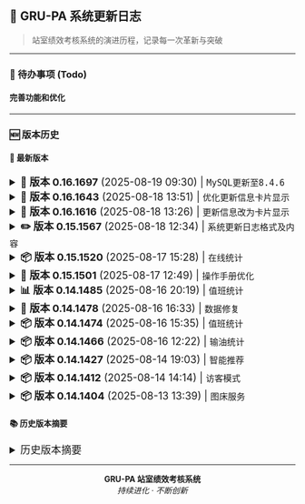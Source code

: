 ## 🚀 GRU-PA 系统更新日志

<style>
/* 客户端（桌面端）样式 */
@media (min-width: 769px) {
  summary {
    font-size: 18px !important;
  }
  summary strong {
    font-size: 18px !important;
  }
}

/* 移动端样式 */
@media (max-width: 768px) {
  summary {
    font-size: 14px !important;
  }
  summary strong {
    font-size: 14px !important;
  }
}

/* 大屏设备样式 */
@media (min-width: 1200px) {
  summary {
    font-size: 20px !important;
  }
  summary strong {
    font-size: 20px !important;
  }
}
</style>

> 站室绩效考核系统的演进历程，记录每一次革新与突破

---

### 🎯 待办事项 (Todo)

#### 完善功能和优化

---

### 🆕 版本历史

#### 📅 最新版本

<details>
<summary><strong>🚀 版本 0.16.1697</strong> (2025-08-19 09:30) | <code>MySQL更新至8.4.6</code></summary>

- 🚀 优化
  - MySQL更新至8.4.6

</details>

<details>
<summary><strong>🚀 版本 0.16.1643</strong> (2025-08-18 13:51) | <code>优化更新信息卡片显示</code></summary>

- 🚀 优化
  - 更新信息卡片显示

</details>

<details>
<summary><strong>🚀 版本 0.16.1616</strong> (2025-08-18 13:26) | <code>更新信息改为卡片显示</code></summary>

- 🚀 优化
  - 更新信息改为卡片显示

</details>

<details>
<summary><strong>✏️ 版本 0.15.1567</strong> (2025-08-18 12:34) | <code>系统更新日志格式及内容</code></summary>

- ✏️ 更改
  - 系统更新日志格式及内容

</details>

<details>
<summary><strong>📦 版本 0.15.1520</strong> (2025-08-17 15:28) | <code>在线统计</code></summary>

- 📦 新增
  - 🌐 在线人数统计

</details>

<details>
<summary><strong>🚀 版本 0.15.1501</strong> (2025-08-17 12:49) | <code>操作手册优化</code></summary>

- 🚀 优化
  - 📖 全面优化操作手册

</details>

<details>
<summary><strong>📊 版本 0.14.1485</strong> (2025-08-16 20:19) | <code>值班统计</code></summary>

- 🚀 优化
  - 📈 值班分类统计及导出

</details>

<details>
<summary><strong>🔧 版本 0.14.1478</strong> (2025-08-16 16:33) | <code>数据修复</code></summary>

- 🐞 修复
  - ⚠️ pandas数据转换时的类型警告信息

</details>

<details>
<summary><strong>📦 版本 0.14.1474</strong> (2025-08-16 15:35) | <code>值班统计</code></summary>

- 📦 新增
  - 📊 值班分类统计及导出

</details>

<details>
<summary><strong>📦 版本 0.14.1466</strong> (2025-08-16 12:22) | <code>输油统计</code></summary>

- 📦 新增
  - ⛽ 22点后输油统计

</details>

<details>
<summary><strong>📦 版本 0.14.1427</strong> (2025-08-14 19:03) | <code>智能推荐</code></summary>

- 📦 新增
  - 🤖 根据历史记录智能设置常用工作

</details>

<details>
<summary><strong>📦 版本 0.14.1412</strong> (2025-08-14 14:14) | <code>访客模式</code></summary>

- 📦 新增
  - 👤 访客账户, 数据只读, 仅作项目演示使用

</details>

<details>
<summary><strong>📦 版本 0.14.1404</strong> (2025-08-13 13:39) | <code>图床服务</code></summary>

- 📦 新增
  - ☁️ 公共图床存储截图文件

</details>

#### 📚 历史版本摘要

<details>
<summary>历史版本摘要</summary>

#### 2025年8月更新

##### 📅 2025-08-13

<details>
<summary><strong>🚀 版本 0.13.1393</strong> (2025-08-13 10:17) | <code>手册重写</code></summary>

- 🚀 优化
  - 📖 重写和优化操作手册

</details>

##### 📅 2025-08-11

<details>
<summary><strong>🐞 版本 0.13.1342</strong> (2025-08-11 15:07) | <code>设置修复</code></summary>

- 🐞 修复
  - ⚙️ 更新个人设置中的错误

</details>

<details>
<summary><strong>✏️ 版本 0.13.1339</strong> (2025-08-11 14:52) | <code>公告优化</code></summary>

- ✏️ 更改
  - 📢 公告发布和修改更改不同的页面

</details>

##### 📅 2025-08-09 - 2025-08-07

<details>
<summary><strong>📦 版本 0.12.1295</strong> (2025-08-09 21:07) | <code>操作手册</code></summary>

- 📦 新增
  - 📖 操作手册

</details>

<details>
<summary><strong>📦 版本 0.12.1293</strong> (2025-08-08 16:51) | <code>工作量环比</code></summary>

- 📦 新增
  - 📈 工作量月环比

</details>

<details>
<summary><strong>✏️ 版本 0.12.1279</strong> (2025-08-07 23:16) | <code>安全优化</code></summary>

- ✏️ 更改
  - 🔐 连接池文件改为pyc文件，并添加到.gitignore文件

</details>

<details>
<summary><strong>📦 版本 0.12.1272</strong> (2025-08-07 22:01) | <code>内容检索</code></summary>

- 📦 新增
  - 🔍 工作量内容检索

</details>

<details>
<summary><strong>✏️ 版本 0.12.1266</strong> (2025-08-07 20:48) | <code>界面优化</code></summary>

- ✏️ 更改
  - ⚙️ 系统设置改为vertical-slider

</details>

<details>
<summary><strong>🚀 版本 0.12.1252</strong> (2025-08-07 11:27) | <code>查询优化</code></summary>

- 🚀 优化
  - 📅 将查询日期全部改为前一天

</details>

<details>
<summary><strong>📦 版本 0.12.1251</strong> (2025-08-07 11:25) | <code>批量输入</code></summary>

- 📦 新增
  - 📅 工作量批量输入日期确认

</details>

<details>
<summary><strong>📦 版本 0.12.1250</strong> (2025-08-06 21:15) | <code>容错处理</code></summary>

- 📦 新增
  - 🛡️ 共享值容错处理及公告修改模块

</details>

<details>
<summary><strong>📦 版本 0.12.1244</strong> (2025-08-06 11:15) | <code>Excel导出</code></summary>

- 📦 新增
  - 📊 统计数据excel导出中增加简报sheet(代码全A.I.生成😄)

</details>

<details>
<summary><strong>🚀 版本 0.12.1216</strong> (2025-08-05 21:47) | <code>天气显示</code></summary>

- 🚀 优化
  - 🌧️ 主页天气预报中降雨预测的显示

</details>

#### 2025年8月早期更新

<details>
<summary><strong>📦 版本 0.11.1161</strong> (2025-08-05 16:51) | <code>高温查询</code></summary>

- 📦 新增
  - 🌡️ 历史高温天气查询

</details>

<details>
<summary><strong>📦 版本 0.11.1158</strong> (2025-08-05 15:22) | <code>登录设置</code></summary>

- 📦 新增
  - 🔐 用户名密码登录设置

</details>

<details>
<summary><strong>🚀 版本 0.11.1140</strong> (2025-08-04 21:33) | <code>移动端优化</code></summary>

- 🚀 优化
  - 📱 移动设备显示

</details>

<details>
<summary><strong>🚀 版本 0.11.1113</strong> (2025-08-02 21:50) | <code>车辆展示</code></summary>

- 🚀 优化
  - 🚗 车辆展示车牌自动生成

</details>

<details>
<summary><strong>📦 版本 0.10.1090</strong> (2025-08-02 16:02) | <code>彩蛋功能</code></summary>

- 📦 新增
  - 🎁 彩蛋😄

</details>

<details>
<summary><strong>🚀 版本 0.10.1081</strong> (2025-08-01 15:02) | <code>限行显示</code></summary>

- 🚀 优化
  - 🚘 车辆限行显示

</details>

#### 2025年7月更新

##### 📅 2025-07-29

<details>
<summary><strong>🚀 版本 0.9.984</strong> (2025-07-29 16:47) | <code>工作日判断</code></summary>

- 🚀 优化
  - 📅 车辆限行使用chinese_calendar库判断是否为工作日

</details>

<details>
<summary><strong>📦 版本 0.9.957</strong> (2025-07-29 12:33) | <code>限行预警</code></summary>

- 📦 新增
  - ⚠️ 车辆限行预警

</details>

<details>
<summary><strong>📦 版本 0.9.936</strong> (2025-07-29 09:15) | <code>降雨预测</code></summary>

- 📦 新增
  - 🌧️ 降雨预测

</details>

##### 📅 2025-07-28

<details>
<summary><strong>📦 版本 0.9.904</strong> (2025-07-28 21:24) | <code>默认设置</code></summary>

- 📦 新增
  - ⚙️ 用户设置默认值

</details>

<details>
<summary><strong>📦 版本 0.8.882</strong> (2025-07-28 15:10) | <code>空气质量</code></summary>

- 📦 新增
  - 🌬️ 空气质量模块

</details>

<details>
<summary><strong>📦 版本 0.8.881</strong> (2025-07-28 11:58) | <code>天气预警</code></summary>

- 📦 新增
  - ⚠️ 天气预警

</details>

##### 📅 2025-07-27

<details>
<summary><strong>📦 版本 0.7.777</strong> (2025-07-27 13:50) | <code>高级查询</code></summary>

- 📦 新增
  - 🔍 固定列表和城市代码高级查询功能

</details>

<details>
<summary><strong>🚀 版本 0.7.770</strong> (2025-07-27 12:11) | <code>录入优化</code></summary>

- 🚀 优化
  - ✍️ 工作量手工录入

</details>

<details>
<summary><strong>🚀 版本 0.7.735</strong> (2025-07-24 11:41) | <code>菜单优化</code></summary>

- 🚀 优化
  - 🎛️ 主菜单优化

</details>

<details>
<summary><strong>📦 版本 0.7.743</strong> (2025-07-25 22:46) | <code>组别调整</code></summary>

- 📦 新增
  - 🔄 工作组别调整功能

</details>

<details>
<summary><strong>🚀 版本 0.7.719</strong> (2025-07-24 18:38) | <code>变量优化</code></summary>

- 🚀 优化
  - 📦 变量值获取

</details>

<details>
<summary><strong>🚀 版本 0.7.716</strong> (2025-07-24 18:10) | <code>设置优化</code></summary>

- 🚀 优化
  - ⚙️ 用户设置模块

</details>

<details>
<summary><strong>📦 版本 0.7.712</strong> (2025-07-24 17:25) | <code>系统设置</code></summary>

- 📦 新增
  - ⚙️ 系统设置模块

</details>

##### 📅 2025-07-23 - 2025-07-21

<details>
<summary><strong>🚀 版本 0.6.691</strong> (2025-07-24 10:43) | <code>图表优化</code></summary>

- 🚀 优化
  - 📈 趋势图生成

</details>

<details>
<summary><strong>🚀 版本 0.6.677</strong> (2025-07-23 20:07) | <code>录入逻辑</code></summary>

- 🚀 优化
  - ⚙️ 工作量手工录入后处理逻辑

</details>

<details>
<summary><strong>📦 版本 0.6.675</strong> (2025-07-23 16:44) | <code>容错检查</code></summary>

- 📦 新增
  - 🛡️ 查询开始结束时间的容错检查

</details>

<details>
<summary><strong>🚀 版本 0.6.670</strong> (2025-07-23 13:04) | <code>模块优化</code></summary>

- 🚀 优化
  - 🔧 工作量修改和登录模块

</details>

<details>
<summary><strong>🚀 版本 0.6.661</strong> (2025-07-22 14:38) | <code>默认工作</code></summary>

- 🚀 优化
  - 📋 工作量默认工作量带入按照值班和白班区分

</details>

<details>
<summary><strong>🚀 版本 0.6.657</strong> (2025-07-22 11:29) | <code>输入模块</code></summary>

- 🚀 优化
  - ⌨️ 工作量批量和手工输入模块

</details>

<details>
<summary><strong>🚀 版本 0.6.631</strong> (2025-07-21 23:36) | <code>手工输入</code></summary>

- 🚀 优化
  - ✍️ 工作量手工输入模块

</details>

<details>
<summary><strong>📦 版本 0.6.631</strong> (2025-07-21 22:44) | <code>共享分值</code></summary>

- 📦 新增
  - 🔗 工作量调整后同步剩余共享分值

</details>

<details>
<summary><strong>📦 版本 0.6.623</strong> (2025-07-21 18:11) | <code>重置功能</code></summary>

- 📦 新增
  - 🔄 重置工作组别热度和更新ID自增量初始值

</details>

<details>
<summary><strong>⚙️ 版本 0.6.608</strong> (2025-07-21 12:13) | <code>版本计算</code></summary>

- ⚙️ 调整
  - 🔢 调整版本计算方法

</details>

##### 📅 2025年7月早期更新

<details>
<summary><strong>🚀 版本 0.5.593</strong> (2025-07-21 11:55) | <code>人脸数据</code></summary>

- 🚀 优化
  - 👥 人脸数据生成可以批量分用户生成

</details>

<details>
<summary><strong>🚀 版本 0.5.571</strong> (2025-07-20 21:44) | <code>人脸识别</code></summary>

- 🚀 优化
  - 🎯 优化人脸识别模块

</details>

<details>
<summary><strong>📦 版本 0.5.558</strong> (2025-07-20 14:11) | <code>容差设置</code></summary>

- 📦 新增
  - 🎛️ 人脸识别使用可调容差值并增加测试功能

</details>

<details>
<summary><strong>📦 版本 0.5.553</strong> (2025-07-20 10:23) | <code>照片存储</code></summary>

- 📦 新增
  - 💾 增加人脸识别照片存储至数据库

</details>

<details>
<summary><strong>🚀 版本 0.5.531</strong> (2025-07-18 21:40) | <code>摄像头选择</code></summary>

- 🚀 优化
  - 📹 优化选择摄像头的逻辑

</details>

<details>
<summary><strong>🚀 版本 0.5.510</strong> (2025-07-18 17:50) | <code>识别准确率</code></summary>

- 🚀 优化
  - 🎯 提高人脸识别准确率

</details>

<details>
<summary><strong>🚀 版本 0.4.84</strong> (2025-07-17 16:17) | <code>WebRTC优化</code></summary>

- 🚀 优化
  - 🌐 webrtc人脸识别模块

</details>

<details>
<summary><strong>📦 版本 0.4.431</strong> (2025-07-17 10:18) | <code>分组排序</code></summary>

- 📦 新增
  - 📋 工作量批量录入时按照个性化分组进行排序

</details>

<details>
<summary><strong>📦 版本 0.3.398</strong> (2025-07-16 23:32) | <code>人脸识别登录</code></summary>

- 📦 新增
  - 🔐 人脸识别登录

</details>

<details>
<summary><strong>📦 版本 0.3.395</strong> (2025-07-16 20:33) | <code>展开图标</code></summary>

- 📦 新增
  - ➕ Expander icon

</details>

<details>
<summary><strong>📦 版本 0.3.380</strong> (2025-07-16 14:13) | <code>文档更新</code></summary>

- 📦 新增
  - 📄 对README.md内容进行自动更新

</details>

<details>
<summary><strong>🚀 版本 0.3.375</strong> (2025-07-16 12:53) | <code>分值录入</code></summary>

- 🚀 优化
  - 📊 工作量录入分为固定分值和共享分值

</details>

<details>
<summary><strong>📦 版本 0.3.329</strong> (2025-07-14 15:37) | <code>个人设置</code></summary>

- 📦 新增
  - ⚙️ 个人设置, 每个人都有单独设置

</details>

<details>
<summary><strong>📦 版本 0.2.290</strong> (2025-07-14 11:25) | <code>高级查询</code></summary>

- 📦 新增
  - 🔍 工作量高级查询功能

</details>

<details>
<summary><strong>🚀 版本 0.2.282</strong> (2025-07-12 23:52) | <code>主页显示</code></summary>

- 🚀 优化
  - 🏠 主页显示改为静态显示和实时天气改为metric显示

</details>

<details>
<summary><strong>🚀 版本 0.2.252</strong> (2025-07-12 18:20) | <code>天气图标</code></summary>

- 🚀 优化
  - 🌤️ 天气图标使用和风标准图标及添加风向图标

</details>

<details>
<summary><strong>📦 版本 0.2.242</strong> (2025-07-11 23:23) | <code>温度查询</code></summary>

- 📦 新增
  - 🌡️ 历史温度查询, 同时生成温度、风力和湿度小时曲线图

</details>

<details>
<summary><strong>📦 版本 0.2.216</strong> (2025-07-11 12:23) | <code>历史天气</code></summary>

- 📦 新增
  - 📅 增加查询历史天气功能

</details>

<details>
<summary><strong>📦 版本 0.2.200</strong> (2025-07-11 01:13) | <code>站室天气</code></summary>

- 📦 新增
  - 🌦️ 增加所属站室的天气显示

</details>

<details>
<summary><strong>🐞 版本 0.1.149</strong> (2025-07-10 11:37) | <code>图表修复</code></summary>

- 🐞 修复
  - 📉 中位数图表生成时没有数据的错误

</details>

<details>
<summary><strong>🚀 版本 0.1.125</strong> (2025-07-10 10:49) | <code>录入优化</code></summary>

- 🚀 优化
  - ✍️ 工作量录入功能

</details>

<details>
<summary><strong>🚀 版本 0.11.119</strong> (2025-07-08 22:09) | <code>Logo显示</code></summary>

- 🚀 优化
  - 🖼️ 库Logo和Badge显示

</details>

<details>
<summary><strong>🚀 版本 0.10.102</strong> (2025-07-08 14:23) | <code>版本号</code></summary>

- 🚀 优化
  - 🔢 Package版本号改为动态生成badge文件

</details>

<details>
<summary><strong>🚀 版本 0.09.99</strong> (2025-07-07 21:18) | <code>登录优化</code></summary>

- 🚀 优化
  - 🔐 优化登录模块

</details>

<details>
<summary><strong>🚀 版本 0.08.88</strong> (2025-07-07 15:23) | <code>密码重置</code></summary>

- 🚀 优化
  - 🔁 优化密码重置功能

</details>

<details>
<summary><strong>🚀 版本 0.07.79</strong> (2025-07-07 13:48) | <code>Excel导出</code></summary>

- 🚀 优化
  - 📄 优化excel文件导出功能

</details>

<details>
<summary><strong>🚀 版本 0.07.78</strong> (2025-07-07 11:29) | <code>主页显示</code></summary>

- 🚀 优化
  - 🏠 主页面显示和单独设置图表字体

</details>

<details>
<summary><strong>🚀 版本 0.07.74</strong> (2025-07-07 09:57) | <code>模块优化</code></summary>

- 🚀 优化
  - 🔧 登录和工作量输入模块优化

</details>

<details>
<summary><strong>🔧 版本 0.07.72</strong> (2025-07-06 22:26) | <code>数据转换</code></summary>

- 🔧 修复
  - 🔢 查询记录中对特定字段数值转化为整型的错误

</details>

<details>
<summary><strong>📦 版本 0.06.67</strong> (2025-07-06 17:00) | <code>站内公告</code></summary>

- 📦 新增
  - 📢 增加站内公告功能

</details>

<details>
<summary><strong>📦 版本 0.06.65</strong> (2025-07-06 14:25) | <code>趋势图</code></summary>

- 📦 新增
  - 📈 增加多种统计数据趋势图显示

</details>

<details>
<summary><strong>📦 版本 0.06.64</strong> (2025-07-06 09:15) | <code>核定开关</code></summary>

- 📦 新增
  - 🔘 统计数据中增加区分工作是否已核定开关

</details>

<details>
<summary><strong>📦 版本 0.06.63</strong> (2025-07-06 00:00) | <code>统计图表</code></summary>

- 📦 新增
  - 📊 增加统计图表功能

</details>

<details>
<summary><strong>📦 版本 0.05.58</strong> (2025-07-05 21:55) | <code>默认工作</code></summary>

- 📦 新增
  - 📋 增加根据登陆者工作性质自动带入默认工作功能

</details>

<details>
<summary><strong>📦 版本 0.05.55</strong> (2025-07-05 20:36) | <code>逻辑检查</code></summary>

- 📦 新增
  - ✅ 增加工作量逻辑性检查功能

</details>

<details>
<summary><strong>📦 版本 0.05.52</strong> (2025-07-05 15:55) | <code>减分项</code></summary>

- 📦 新增
  - ⚠️ 增加基础功能: 减分项录入

</details>

<details>
<summary><strong>📦 版本 0.05.51</strong> (2025-07-05 14:35) | <code>密码重置</code></summary>

- 📦 新增
  - 🔁 增加基础功能: 密码重置和优化工作量修改功能

</details>

<details>
<summary><strong>📦 版本 0.03.36</strong> (2025-07-04 15:40) | <code>记录检查</code></summary>

- 📦 新增
  - ✅ 增加基础功能: 加入记录检查功能

</details>

<details>
<summary><strong>📦 版本 0.03.35</strong> (2025-07-04 14:49) | <code>合并统计</code></summary>

- 📦 新增
  - 📊 增加基础功能: 加入合并统计功能

</details>

<details>
<summary><strong>📦 版本 0.03.34</strong> (2025-07-04 13:03) | <code>批量核定</code></summary>

- 📦 新增
  - ✅ 增加基础功能: 加入批量核定功能

</details>

<details>
<summary><strong>📦 版本 0.03.30</strong> (2025-07-04 12:27) | <code>手工录入</code></summary>

- 📦 新增
  - ✍️ 增加基础功能: 加入手工录入假如固定列表功能

</details>

<details>
<summary><strong>🚀 版本 0.02.26</strong> (2025-07-03 21:55) | <code>代码优化</code></summary>

- 🚀 优化
  - 🔧 合并公用模块, 减少重复代码

</details>

<details>
<summary><strong>📦 版本 0.02.23</strong> (2025-07-03 20:45) | <code>手工录入</code></summary>

- 📦 新增
  - ✍️ 增加基础功能: 加入工作量手工录入及查询功能

</details>

<details>
<summary><strong>📦 版本 0.02.21</strong> (2025-07-03 19:17) | <code>工作量输入</code></summary>

- 📦 新增
  - 💼 增加基础功能: 加入输入工作量功能

</details>

<details>
<summary><strong>📦 版本 0.01.18</strong> (2025-07-03 14:23) | <code>用户管理</code></summary>

- 📦 新增
  - 👤 增加基础功能: 用户管理, 登入，登出，密码修改和重置

</details>

<details>
<summary><strong>🎉 版本 0.0.1</strong> (2025-07-03 10:47) | <code>项目初始</code></summary>

- 🎉 项目初始
  - 🚀 开始编制站室绩效考核系统GRU-PA

</details>

</details>

---

<p align="center">
  <strong>GRU-PA 站室绩效考核系统</strong><br/>
  <i>持续进化 · 不断创新</i>
</p>
